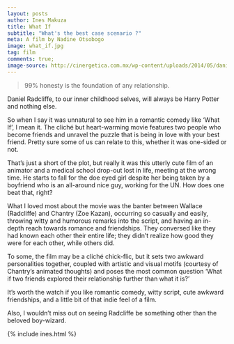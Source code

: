 ```yaml
---
layout: posts
author: Ines Makuza
title: What If
subtitle: "What's the best case scenario ?"
meta: A film by Nadine Otsobogo
image: what_if.jpg
tag: film
comments: true;
image-source: http://cinergetica.com.mx/wp-content/uploads/2014/05/daniel-radcliffe-zoe-kazan-what-if-645x428.jpg
---
```



<blockquote>99% honesty is the foundation of any relationship.</blockquote>

Daniel Radcliffe, to our inner childhood selves, will always be Harry Potter and nothing else.

So when I say it was unnatural to see him in a romantic comedy like ‘What If’, I mean it. The cliché but heart-warming movie features two people who become friends and unravel the puzzle that is being in love with your best friend. Pretty sure some of us can relate to this, whether it was one-sided or not.

 That’s just a short of the plot, but really it was this utterly cute film of an animator and a medical school drop-out lost in life, meeting at the wrong time. He starts to fall for the doe eyed girl despite her being taken by a boyfriend who is an all-around nice guy, working for the UN. How does one beat that, right?

What I loved most about the movie was the banter between Wallace (Radcliffe) and Chantry (Zoe Kazan), occurring so casually and easily, throwing witty and humorous remarks into the script, and having an in-depth reach towards romance and friendships. They conversed like they had known each other their entire life; they didn’t realize how good they were for each other, while others did.

To some, the film may be a cliché chick-flic, but it sets two awkward personalities together, coupled with artistic and visual motifs (courtesy of Chantry’s animated thoughts) and poses the most common question ‘What if two friends explored their relationship further than what it is?’

It’s worth the watch if you like romantic comedy, witty script, cute awkward friendships, and a little bit of that indie feel of a film.

Also, I wouldn’t miss out on seeing Radcliffe be something other than the beloved boy-wizard.


{% include ines.html %}

